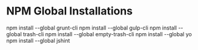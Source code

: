 # NPM Global Installations

npm install --global grunt-cli
npm install --global gulp-cli
npm install --global trash-cli
npm install --global empty-trash-cli
npm install --global yo
npm install --global jshint

